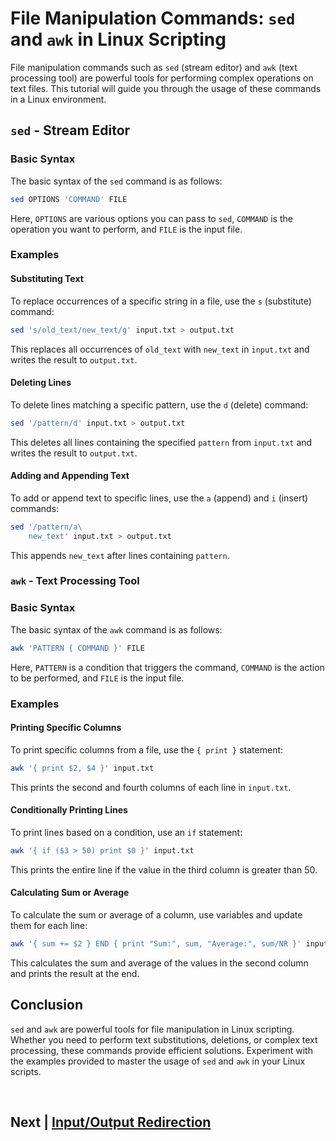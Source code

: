 
# File Manipulation Commands: `sed` and `awk` in Linux Scripting

File manipulation commands such as `sed` (stream editor) and `awk` (text processing tool) are powerful tools for performing complex operations on text files. This tutorial will guide you through the usage of these commands in a Linux environment.

## `sed` - Stream Editor

### Basic Syntax

The basic syntax of the `sed` command is as follows:

```bash
sed OPTIONS 'COMMAND' FILE
```

Here, `OPTIONS` are various options you can pass to `sed`, `COMMAND` is the operation you want to perform, and `FILE` is the input file.

### Examples

#### Substituting Text

To replace occurrences of a specific string in a file, use the `s` (substitute) command:

```bash
sed 's/old_text/new_text/g' input.txt > output.txt
```

This replaces all occurrences of `old_text` with `new_text` in `input.txt` and writes the result to `output.txt`.

#### Deleting Lines

To delete lines matching a specific pattern, use the `d` (delete) command:

```bash
sed '/pattern/d' input.txt > output.txt
```

This deletes all lines containing the specified `pattern` from `input.txt` and writes the result to `output.txt`.

#### Adding and Appending Text

To add or append text to specific lines, use the `a` (append) and `i` (insert) commands:

```bash
sed '/pattern/a\
    new_text' input.txt > output.txt
```

This appends `new_text` after lines containing `pattern`.

### `awk` - Text Processing Tool

### Basic Syntax

The basic syntax of the `awk` command is as follows:

```bash
awk 'PATTERN { COMMAND }' FILE
```

Here, `PATTERN` is a condition that triggers the command, `COMMAND` is the action to be performed, and `FILE` is the input file.

### Examples

#### Printing Specific Columns

To print specific columns from a file, use the `{ print }` statement:

```bash
awk '{ print $2, $4 }' input.txt
```

This prints the second and fourth columns of each line in `input.txt`.

#### Conditionally Printing Lines

To print lines based on a condition, use an `if` statement:

```bash
awk '{ if ($3 > 50) print $0 }' input.txt
```

This prints the entire line if the value in the third column is greater than 50.

#### Calculating Sum or Average

To calculate the sum or average of a column, use variables and update them for each line:

```bash
awk '{ sum += $2 } END { print "Sum:", sum, "Average:", sum/NR }' input.txt
```

This calculates the sum and average of the values in the second column and prints the result at the end.

## Conclusion

`sed` and `awk` are powerful tools for file manipulation in Linux scripting. Whether you need to perform text substitutions, deletions, or complex text processing, these commands provide efficient solutions. Experiment with the examples provided to master the usage of `sed` and `awk` in your Linux scripts.


<br>


## Next | [Input/Output Redirection](https://github.com/lioneltchami/shell-scripting-tutorial/tree/main/Tutorial-Files/09.Input_Output-Redirection)
